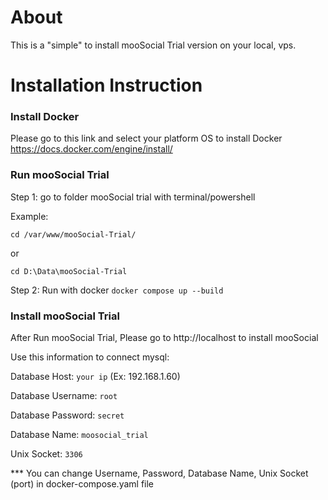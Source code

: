 About
=====
This is a "simple" to install mooSocial Trial version on your local, vps.

Installation Instruction
=====
### Install Docker 
Please go to this link and select your platform OS to install Docker https://docs.docker.com/engine/install/

### Run mooSocial Trial
Step 1: go to folder mooSocial trial with terminal/powershell

Example: 

`cd /var/www/mooSocial-Trial/`

or

`cd D:\Data\mooSocial-Trial`

Step 2: Run with docker
`docker compose up --build`

### Install mooSocial Trial
After Run mooSocial Trial, Please go to http://localhost to install mooSocial

Use this information to connect mysql:

Database Host: `your ip` (Ex: 192.168.1.60)

Database Username: `root`

Database Password: `secret`

Database Name: `moosocial_trial`

Unix Socket: `3306`

*** You can change Username, Password, Database Name, Unix Socket (port) in docker-compose.yaml file
